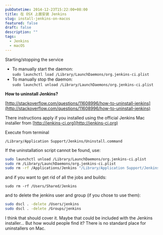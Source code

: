 ```yaml
---
pubDatetime: 2014-12-23T15:22:00+08:00
title: 在 OSX 上面安装 Jenkins
slug: install-jenkins-on-macos
featured: false
draft: false
description: ""
tags:
  - Jenkins
  - macOS
---
```


Starting/stopping the service

- To manually start the daemon:  
  `sudo launchctl load /Library/LaunchDaemons/org.jenkins-ci.plist`
- To manually stop the daemon:  
  `sudo launchctl unload /Library/LaunchDaemons/org.jenkins-ci.plist`

**How to uninstall Jenkins?**

[http://stackoverflow.com/questions/11608996/how-to-uninstall-jenkins](http://stackoverflow.com/questions/11608996/how-to-uninstall-jenkins)

There instructions apply if you installed using the official Jenkins Mac installer from [http://jenkins-ci.org](http://jenkins-ci.org)

Execute from terminal

`/Library/Application Support/Jenkins/Uninstall.command`

If the uninstallation script cannot be found, use:

```bash
sudo launchctl unload /Library/LaunchDaemons/org.jenkins-ci.plist
sudo rm /Library/LaunchDaemons/org.jenkins-ci.plist
sudo rm -rf /Applications/Jenkins "/Library/Application Support/Jenkins" /Library/Documentation/Jenkins
```

and if you want to get rid of all the jobs and builds:

`sudo rm -rf /Users/Shared/Jenkins`

and to delete the jenkins user and group (if you chose to use them):

```bash
sudo dscl . -delete /Users/jenkins
sudo dscl . -delete /Groups/jenkins
```

I think that should cover it. Maybe that could be included with the Jenkins installer... But how would people find it? There is no standard place for uninstallers on Mac.

